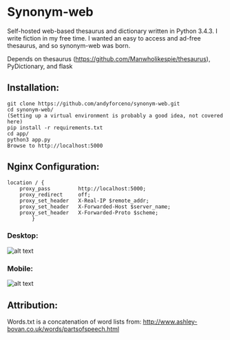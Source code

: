 # Synonym-web
Self-hosted web-based thesaurus and dictionary written in Python 3.4.3. I write fiction in my free time. 
I wanted an easy to access and ad-free thesaurus, and so synonym-web was born.

Depends on thesaurus (https://github.com/Manwholikespie/thesaurus), PyDictionary, and flask

## Installation:
    git clone https://github.com/andyforceno/synonym-web.git
    cd synonym-web/
    (Setting up a virtual environment is probably a good idea, not covered here)
    pip install -r requirements.txt
    cd app/
    python3 app.py 
    Browse to http://localhost:5000

## Nginx Configuration:
    location / {
		proxy_pass         http://localhost:5000;
		proxy_redirect     off;
		proxy_set_header   X-Real-IP $remote_addr;
		proxy_set_header   X-Forwarded-Host $server_name;
		proxy_set_header   X-Forwarded-Proto $scheme;
			}

### Desktop:
![alt text](https://raw.githubusercontent.com/andyforceno/synonym-web/master/synonym-web.jpg "Synonym-web on the desktop")

### Mobile:
![alt text](https://raw.githubusercontent.com/andyforceno/synonym-web/master/mobile.jpg "Synonym-web on an Android phone")

## Attribution:
Words.txt is a concatenation of word lists from: 
http://www.ashley-bovan.co.uk/words/partsofspeech.html
